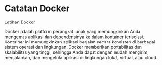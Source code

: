 # Catatan Docker

Latihan Docker

Docker adalah platform perangkat lunak yang memungkinkan Anda mengemas aplikasi dan dependensinya ke dalam kontainer terisolasi. Kontainer ini memungkinkan aplikasi berjalan secara konsisten di berbagai sistem operasi dan lingkungan. Docker memberikan portabilitas dan skalabilitas yang tinggi, sehingga Anda dapat dengan mudah mengirim, menjalankan, dan mengelola aplikasi di lingkungan lokal, virtual, atau cloud.